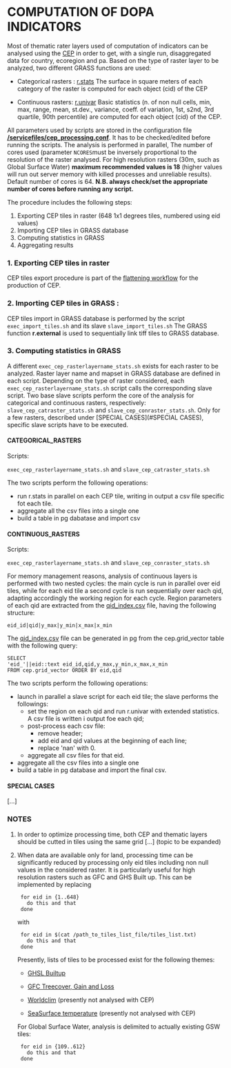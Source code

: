 # COMPUTATION OF DOPA INDICATORS

Most of thematic rater layers used of computation of indicators can be analysed using the [CEP](https://andreamandrici.github.io/dopa_workflow/flattening/) in order to get, with a single run, disaggregated data for country, ecoregion and pa.
Based on the type of raster layer to be analyzed, two different GRASS functions are used:
+ Categorical rasters : [r.stats](https://grass.osgeo.org/grass78/manuals/r.stats.html)
	The surface in square meters of each category of the raster is computed for each object (cid) of the CEP	

+ Continuous rasters: [r.univar](https://grass.osgeo.org/grass78/manuals/r.univar.html)
		Basic statistics (n. of non null cells, min, max, range, mean, st.dev., variance, coeff. of variation, 1st, s2nd,  3rd quartile, 90th percentile) are computed for each object (cid) of the CEP.

All parameters used by scripts are stored in the configuration file **[/servicefiles/cep\_processing.conf](/servicefiles/cep\_processing.conf)**. It has to be checked/edited before running the scripts.
The analysis is performed in parallel, The number of cores used (parameter `NCORES`must be inversely proportional to the resolution of the raster analysed.  For high resolution rasters (30m, such as Global Surface Water) **maximum recommended values is 18**  (higher values will run out server memory with killed processes and unreliable results). Default number of cores is 64. 
**N.B. always check/set the appropriate number of cores before running any script.**


The procedure includes the following steps:

1. Exporting CEP tiles in raster (648 1x1 degrees tiles, numbered using eid values)
2. Importing CEP tiles in GRASS database
3. Computing statistics in GRASS
4. Aggregating results

### 1. Exporting CEP tiles in raster
CEP tiles export procedure is part of the [flattening workflow](https://andreamandrici.github.io/dopa_workflow/flattening/) for the production of CEP.

### 2. Importing CEP tiles in GRASS :
CEP tiles import in GRASS database is performed by the script `exec_import_tiles.sh` and its slave `slave_import_tiles.sh`
The GRASS function **r.external** is used to sequentially link tiff tiles to GRASS database.

### 3. Computing statistics in GRASS
A different `exec_cep_rasterlayername_stats.sh` exists for each raster to be analyzed. Raster layer name and mapset in GRASS database are defined in each script.
Depending on the type of raster considered, each `exec_cep_rasterlayername_stats.sh` script calls the corresponding slave script.
Two base slave scripts perform the core of the analysis for categorical and continuous rasters, respectively:  `slave_cep_catraster_stats.sh` and `slave_cep_conraster_stats.sh`. 
Only for a few rasters, described under [SPECIAL CASES](#SPECIAL CASES), specific slave scripts have to be executed.


#### CATEGORICAL_RASTERS

Scripts:

`exec_cep_rasterlayername_stats.sh` and `slave_cep_catraster_stats.sh`

The two scripts perform the following operations:
+ run r.stats in parallel on each CEP tile, writing in output a csv file specific fot each tile.
+ aggregate all the csv files into a single one
+ build a table in pg dabatase and import csv


#### CONTINUOUS_RASTERS

Scripts:

`exec_cep_rasterlayername_stats.sh` and `slave_cep_conraster_stats.sh`

For memory management reasons, analysis of continuous layers is performed with two nested cycles: the main cycle is run in parallel over eid tiles, while for each eid tile a second cycle is run sequentially over each qid, adapting accordingly the working region for each cycle.
Region parameters of each qid are extracted from the [qid_index.csv](../servicefiles/qid_index.csv) file, having the following structure:
    
	eid_id|qid|y_max|y_min|x_max|x_min

The [qid_index.csv](../servicefiles/qid_index.csv) file can be generated in pg from the cep.grid_vector table with the following query:

    SELECT 
    'eid_'||eid::text eid_id,qid,y_max,y_min,x_max,x_min
    FROM cep.grid_vector ORDER BY eid,qid

The two scripts perform the following operations:
+ launch in parallel a slave script for each eid tile; the slave performs the followings:
	+ set the region on each qid and run r.univar with extended statistics. A csv file is written i output foe each qid;
	+ post-process each csv file:
		- remove header;
		- add eid and qid values at the beginning of each line;
		- replace 'nan' with 0.
	+ aggregate all csv files  for that eid.
+ aggregate all the csv files into a single one
+ build a table in pg database and import the final csv.

#### SPECIAL CASES
[...]

### NOTES
1. In order to optimize processing time, both CEP and thematic layers should be cutted in tiles using the same grid [...] (topic to be expanded)

2. When data are available only for land, processing time can be significantly reduced by processing only eid tiles including non null values in the considered raster. It is particularly useful for high resolution rasters such as GFC and GHS Built up.
This can be implemented by replacing

		for eid in {1..648} 
		  do this and that
		done

	with 

		for eid in $(cat /path_to_tiles_list_file/tiles_list.txt)
		  do this and that
		done

	Presently, lists of tiles to be processed exist for the following themes:

	+ [GHSL Builtup](builtup_tiles_selected.txt)

	+ [GFC Treecover, Gain and Loss](treecover_tiles_selected.txt)

	+ [Worldclim](worldclim_tiles_selected.txt) (presently not analysed with CEP)

	+ [SeaSurface temperature](sst_tiles_selected.txt) (presently not analysed with CEP)


	For Global Surface Water, analysis is delimited to actually existing GSW tiles:

		for eid in {109..612} 
		  do this and that
		done

